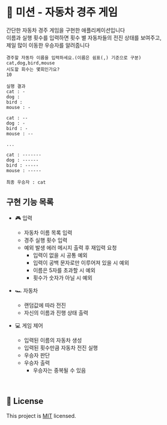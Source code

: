 # 🏁 미션 - 자동차 경주 게임  

간단한 자동차 경주 게임을 구현한 애플리케이션입니다  
이름과 실행 횟수를 입력하면 횟수 별 자동차들의 전진 상태를 보여주고,  
제일 많이 이동한 우승자를 알려줍니다  

```
경주할 자동차 이름을 입력하세요.(이름은 쉼표(,) 기준으로 구분)
cat,dog,bird,mouse
시도할 회수는 몇회인가요?
10

실행 결과
cat : -
dog : 
bird : 
mouse : -

cat : --
dog : -
bird : -
mouse : --

...

cat : -------
dog : ------
bird : -----
mouse : -----

최종 우승자 : cat
```

## 구현 기능 목록  

- 🎮 입력
  - 자동차 이름 목록 입력  
  - 경주 실행 횟수 입력   
  - 예외 발생 에러 메시지 출력 후 재입력 요청  
    - 입력이 없을 시 공통 예외 
    - 입력이 공백 문자로만 이루어져 있을 시 예외  
    - 이름은 5자를 초과할 시 예외  
    - 횟수가 숫자가 아닐 시 예외  


- 🏎️ 자동차
  - 랜덤값에 따라 전진  
  - 자신의 이름과 진행 상태 출력  


- 💻 게임 제어 
  - 입력된 이름의 자동차 생성 
  - 입력된 횟수만큼 자동차 전진 실행  
  - 우승자 판단
  - 우승자 출력 
    - 우승자는 중복될 수 있음  

<br>  

## 📝 License

This project is [MIT](https://github.com/woowacourse/java-racingcar-precourse/blob/master/LICENSE) licensed.

